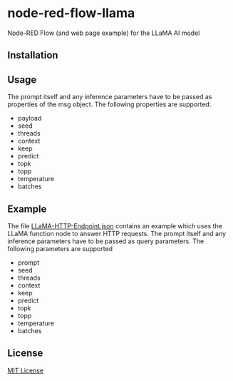# node-red-flow-llama #

Node-RED Flow (and web page example) for the LLaMA AI model

## Installation ##

## Usage ##

The prompt itself and any inference parameters have to be passed as properties of the msg object. The following properties are supported:

* payload
* seed
* threads
* context
* keep
* predict
* topk
* topp
* temperature
* batches

## Example ##

The file [LLaMA-HTTP-Endpoint.json](./LLaMA-HTTP-Endpoint.json) contains an example which uses the LLaMA function node to answer HTTP requests. The prompt itself and any inference parameters have to be passed as query parameters. The following parameters are supported

* prompt
* seed
* threads
* context
* keep
* predict
* topk
* topp
* temperature
* batches

## License ##

[MIT License](LICENSE.md)
